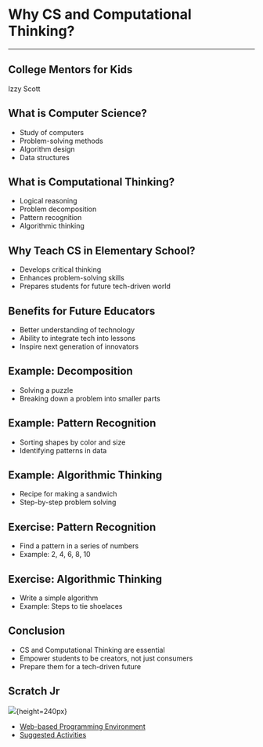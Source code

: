 # Why CS and Computational Thinking?

---

## College Mentors for Kids

Izzy Scott

## What is Computer Science?

- Study of computers
- Problem-solving methods
- Algorithm design
- Data structures

## What is Computational Thinking?

- Logical reasoning
- Problem decomposition
- Pattern recognition
- Algorithmic thinking

## Why Teach CS in Elementary School?

- Develops critical thinking
- Enhances problem-solving skills
- Prepares students for future tech-driven world

## Benefits for Future Educators

- Better understanding of technology
- Ability to integrate tech into lessons
- Inspire next generation of innovators

## Example: Decomposition

- Solving a puzzle
- Breaking down a problem into smaller parts

## Example: Pattern Recognition

- Sorting shapes by color and size
- Identifying patterns in data

## Example: Algorithmic Thinking

- Recipe for making a sandwich
- Step-by-step problem solving

## Exercise: Pattern Recognition

- Find a pattern in a series of numbers
- Example: 2, 4, 6, 8, 10

## Exercise: Algorithmic Thinking

- Write a simple algorithm
- Example: Steps to tie shoelaces

## Conclusion

- CS and Computational Thinking are essential
- Empower students to be creators, not just consumers
- Prepare them for a tech-driven future

## Scratch Jr

![](https://www.scratchjr.org/images/homegraphic.png){height=240px}

- [Web-based Programming Environment](https://codejr.org/scratchjr/index.html)
- [Suggested Activities](https://www.scratchjr.org/teach/activities)